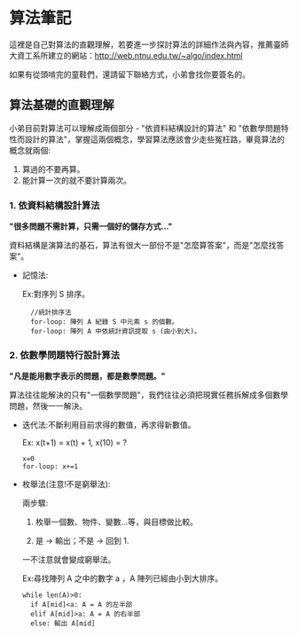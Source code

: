 # 算法筆記
  
  這裡是自己對算法的直觀理解，若要進一步探討算法的詳細作法與內容，推薦臺師大資工系所建立的網站：http://web.ntnu.edu.tw/~algo/index.html
  
  如果有從頭啃完的童鞋們，還請留下聯絡方式，小弟會找你要簽名的。
  
## 算法基礎的直觀理解

  小弟目前對算法可以理解成兩個部分 - "依資料結構設計的算法" 和 "依數學問題特性而設計的算法"，掌握這兩個概念，學習算法應該會少走些冤枉路，畢竟算法的概念就兩個:
  
  1. 算過的不要再算。
  2. 能計算一次的就不要計算兩次。

### 1. 依資料結構設計算法

  **"很多問題不需計算，只需一個好的儲存方式..."**
  
  資料結構是演算法的基石，算法有很大一部份不是"怎麼算答案"，而是"怎麼找答案"。
  
  - 記憶法: 
  
    Ex:對序列 S 排序。

    ```
      //統計排序法
      for-loop: 陣列 A 紀錄 S 中元素 s 的個數。
      for-loop: 陣列 A 中依統計資訊提取 s (由小到大)。
    ```
  
### 2. 依數學問題特行設計算法
  
  **"凡是能用數字表示的問題，都是數學問題。"**
  
  算法往往能解決的只有"一個數學問題"，我們往往必須把現實任務拆解成多個數學問題，然後一一解決。

  - 迭代法:不斷利用目前求得的數值，再求得新數值。
    
    Ex: x(t+1) = x(t) + 1, x(10) = ?

    ```
    x=0
    for-loop: x+=1
    ```
    
  - 枚舉法(注意!不是窮舉法):
  
    兩步驟:

    1. 枚舉一個數、物件、變數...等，與目標做比較。

    2. 是 -> 輸出；不是 -> 回到 1.

    一不注意就會變成窮舉法。

    Ex:尋找陣列 A 之中的數字 a ，A 陣列已經由小到大排序。

    ```
    while len(A)>0:
      if A[mid]<a: A = A 的左半部
      elif A[mid]>a: A = A 的右半部
      else: 輸出 A[mid]

    ```

